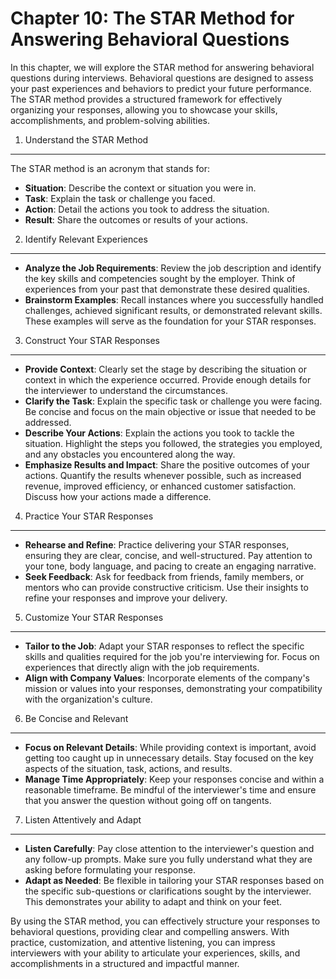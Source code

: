 Chapter 10: The STAR Method for Answering Behavioral Questions
==============================================================

In this chapter, we will explore the STAR method for answering behavioral questions during interviews. Behavioral questions are designed to assess your past experiences and behaviors to predict your future performance. The STAR method provides a structured framework for effectively organizing your responses, allowing you to showcase your skills, accomplishments, and problem-solving abilities.

1. Understand the STAR Method
-----------------------------

The STAR method is an acronym that stands for:

* **Situation**: Describe the context or situation you were in.
* **Task**: Explain the task or challenge you faced.
* **Action**: Detail the actions you took to address the situation.
* **Result**: Share the outcomes or results of your actions.

2. Identify Relevant Experiences
--------------------------------

* **Analyze the Job Requirements**: Review the job description and identify the key skills and competencies sought by the employer. Think of experiences from your past that demonstrate these desired qualities.
* **Brainstorm Examples**: Recall instances where you successfully handled challenges, achieved significant results, or demonstrated relevant skills. These examples will serve as the foundation for your STAR responses.

3. Construct Your STAR Responses
--------------------------------

* **Provide Context**: Clearly set the stage by describing the situation or context in which the experience occurred. Provide enough details for the interviewer to understand the circumstances.
* **Clarify the Task**: Explain the specific task or challenge you were facing. Be concise and focus on the main objective or issue that needed to be addressed.
* **Describe Your Actions**: Explain the actions you took to tackle the situation. Highlight the steps you followed, the strategies you employed, and any obstacles you encountered along the way.
* **Emphasize Results and Impact**: Share the positive outcomes of your actions. Quantify the results whenever possible, such as increased revenue, improved efficiency, or enhanced customer satisfaction. Discuss how your actions made a difference.

4. Practice Your STAR Responses
-------------------------------

* **Rehearse and Refine**: Practice delivering your STAR responses, ensuring they are clear, concise, and well-structured. Pay attention to your tone, body language, and pacing to create an engaging narrative.
* **Seek Feedback**: Ask for feedback from friends, family members, or mentors who can provide constructive criticism. Use their insights to refine your responses and improve your delivery.

5. Customize Your STAR Responses
--------------------------------

* **Tailor to the Job**: Adapt your STAR responses to reflect the specific skills and qualities required for the job you're interviewing for. Focus on experiences that directly align with the job requirements.
* **Align with Company Values**: Incorporate elements of the company's mission or values into your responses, demonstrating your compatibility with the organization's culture.

6. Be Concise and Relevant
--------------------------

* **Focus on Relevant Details**: While providing context is important, avoid getting too caught up in unnecessary details. Stay focused on the key aspects of the situation, task, actions, and results.
* **Manage Time Appropriately**: Keep your responses concise and within a reasonable timeframe. Be mindful of the interviewer's time and ensure that you answer the question without going off on tangents.

7. Listen Attentively and Adapt
-------------------------------

* **Listen Carefully**: Pay close attention to the interviewer's question and any follow-up prompts. Make sure you fully understand what they are asking before formulating your response.
* **Adapt as Needed**: Be flexible in tailoring your STAR responses based on the specific sub-questions or clarifications sought by the interviewer. This demonstrates your ability to adapt and think on your feet.

By using the STAR method, you can effectively structure your responses to behavioral questions, providing clear and compelling answers. With practice, customization, and attentive listening, you can impress interviewers with your ability to articulate your experiences, skills, and accomplishments in a structured and impactful manner.
